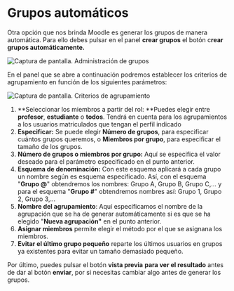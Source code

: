 
# Grupos automáticos

Otra opción que nos brinda Moodle es generar los grupos de manera automática. Para ello debes pulsar en el panel **crear grupos** el botón c**rear grupos automáticamente.**

![Captura de pantalla. Administración de grupos](/assets/Selección_224.png)


En el panel que se abre a continuación podremos establecer los criterios de agrupamiento en función de los siguientes parámetros:

![Captura de pantalla. Criterios de agrupamiento](/assets/Selección_225.png)

1. **Seleccionar los miembros a partir del rol: **Puedes elegir entre **profesor**, **estudiante** o **todos**. Tendrá en cuenta para los agrupamientos a los usuarios matriculados que tengan el perfil indicado
1. **Especificar:** Se puede elegir **Número de grupos**, para especificar cuántos grupos queremos, o **Miembros por grupo**, para especificar el tamaño de los grupos.**<br/>**
1. **Número de grupos o miembros por grupo:** Aquí se especifica el valor deseado para el parámetro especificado en el punto anterior.
1. **Esquema de denominación:** Con este esquema aplicará a cada grupo un nombre según es esquema especificado. Así, con el esquema "**Grupo @**" obtendremos los nombres: Grupo A, Grupo B, Grupo C,... y para el esquema "**Grupo #**" obtendremos nombres así: Grupo 1, Grupo 2, Grupo 3,...
1. **Nombre del agrupamiento**: Aquí especificamos el nombre de la agrupación que se ha de generar automáticamente si es que se ha elegido "**Nueva agrupación"** en el punto anterior.
1. **Asignar miembros** permite elegir el método por el que se asignana los miembros.
1. **Evitar el último grupo pequeño** reparte los últimos usuarios en grupos ya existentes para evitar un tamaño demasiado pequeño.

Por último, puedes pulsar el botón **vista previa** **para ver el resultado** antes de dar al botón **enviar**, por si necesitas cambiar algo antes de generar los grupos.



